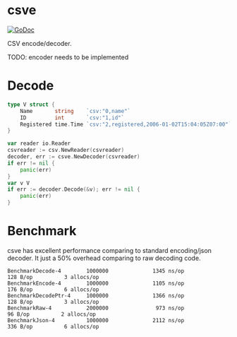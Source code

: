 # csve

[![GoDoc](https://godoc.org/github.com/yuichi1004/csve?status.svg)](https://godoc.org/github.com/yuichi1004/csve)

CSV encode/decoder.

TODO: encoder needs to be implemented

# Decode

```go
type V struct {
    Name       string    `csv:"0,name"`
    ID         int       `csv:"1,id"`
    Registered time.Time `csv:"2,registered,2006-01-02T15:04:05Z07:00"`
}

var reader io.Reader
csvreader := csv.NewReader(csvreader)
decoder, err := csve.NewDecoder(csvreader)
if err != nil {
    panic(err)
}
var v V
if err := decoder.Decode(&v); err != nil {
    panic(err)
}
```

# Benchmark

csve has excellent performance comparing to standard encoding/json decoder.
It just a 50% overhead comparing to raw decoding code.

```
BenchmarkDecode-4        1000000              1345 ns/op             128 B/op          3 allocs/op
BenchmarkEncode-4        1000000              1105 ns/op             176 B/op          6 allocs/op
BenchmarkDecodePtr-4     1000000              1366 ns/op             128 B/op          3 allocs/op
BenchmarkRaw-4           2000000               973 ns/op              96 B/op          2 allocs/op
BenchmarkJson-4          1000000              2112 ns/op             336 B/op          6 allocs/op
```
